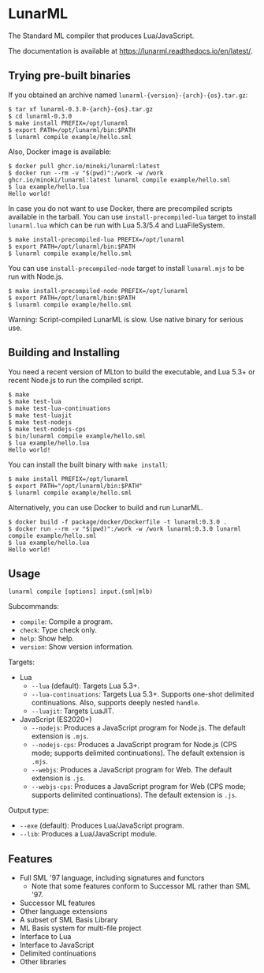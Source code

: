 # LunarML

The Standard ML compiler that produces Lua/JavaScript.

The documentation is available at <https://lunarml.readthedocs.io/en/latest/>.

## Trying pre-built binaries

If you obtained an archive named `lunarml-{version}-{arch}-{os}.tar.gz`:

```
$ tar xf lunarml-0.3.0-{arch}-{os}.tar.gz
$ cd lunarml-0.3.0
$ make install PREFIX=/opt/lunarml
$ export PATH=/opt/lunarml/bin:$PATH
$ lunarml compile example/hello.sml
```

Also, Docker image is available:

```
$ docker pull ghcr.io/minoki/lunarml:latest
$ docker run --rm -v "$(pwd)":/work -w /work ghcr.io/minoki/lunarml:latest lunarml compile example/hello.sml
$ lua example/hello.lua
Hello world!
```

In case you do not want to use Docker, there are precompiled scripts available in the tarball.
You can use `install-precompiled-lua` target to install `lunarml.lua` which can be run with Lua 5.3/5.4 and LuaFileSystem.

```
$ make install-precompiled-lua PREFIX=/opt/lunarml
$ export PATH=/opt/lunarml/bin:$PATH
$ lunarml compile example/hello.sml
```

You can use `install-precompiled-node` target to install `lunarml.mjs` to be run with Node.js.

```
$ make install-precompiled-node PREFIX=/opt/lunarml
$ export PATH=/opt/lunarml/bin:$PATH
$ lunarml compile example/hello.sml
```

Warning: Script-compiled LunarML is slow. Use native binary for serious use.

## Building and Installing

You need a recent version of MLton to build the executable, and Lua 5.3+ or recent Node.js to run the compiled script.

```sh-session
$ make
$ make test-lua
$ make test-lua-continuations
$ make test-luajit
$ make test-nodejs
$ make test-nodejs-cps
$ bin/lunarml compile example/hello.sml
$ lua example/hello.lua
Hello world!
```

You can install the built binary with `make install`:

```
$ make install PREFIX=/opt/lunarml
$ export PATH="/opt/lunarml/bin:$PATH"
$ lunarml compile example/hello.sml
```

Alternatively, you can use Docker to build and run LunarML.

```sh-session
$ docker build -f package/docker/Dockerfile -t lunarml:0.3.0 .
$ docker run --rm -v "$(pwd)":/work -w /work lunarml:0.3.0 lunarml compile example/hello.sml
$ lua example/hello.lua
Hello world!
```

## Usage

```
lunarml compile [options] input.(sml|mlb)
```

Subcommands:

* `compile`: Compile a program.
* `check`: Type check only.
* `help`: Show help.
* `version`: Show version information.

Targets:

* Lua
    * `--lua` (default): Targets Lua 5.3+.
    * `--lua-continuations`: Targets Lua 5.3+. Supports one-shot delimited continuations. Also, supports deeply nested `handle`.
    * `--luajit`: Targets LuaJIT.
* JavaScript (ES2020+)
    * `--nodejs`: Produces a JavaScript program for Node.js. The default extension is `.mjs`.
    * `--nodejs-cps`: Produces a JavaScript program for Node.js (CPS mode; supports delimited continuations). The default extension is `.mjs`.
    * `--webjs`: Produces a JavaScript program for Web. The default extension is `.js`.
    * `--webjs-cps`: Produces a JavaScript program for Web (CPS mode; supports delimited continuations). The default extension is `.js`.

Output type:

* `--exe` (default): Produces Lua/JavaScript program.
* `--lib`: Produces a Lua/JavaScript module.

## Features

* Full SML '97 language, including signatures and functors
    * Note that some features conform to Successor ML rather than SML '97.
* Successor ML features
* Other language extensions
* A subset of SML Basis Library
* ML Basis system for multi-file project
* Interface to Lua
* Interface to JavaScript
* Delimited continuations
* Other libraries
